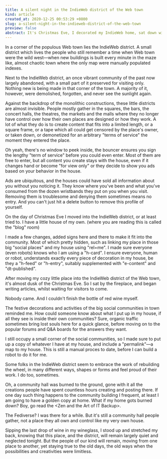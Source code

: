 ```yaml
---
title: A silent night in the IndieWeb district of the Web town
kind: article
created_at: 2020-12-25 00:53:29 +0800
slug: a-silent-night-in-the-indieweb-district-of-the-web-town
preview: false
abstract: It's Christmas Eve, I decorated my IndieWeb home, sat down with a glass of wine waiting to greet those who come visiting...
---
```


In a corner of the populous Web town lies the IndieWeb district. A small district which lives the people who still remember a time when Web town were the wild west&mdash;when new buildings is built every minute in the maze like, almost chaotic town where the only map were manually populated indexes.

Next to the IndieWeb district, an once vibrant community of the past now largely abandoned, with a small part of it preserved for visiting only. Nothing new is being made in that corner of the town. A majority of it, however, were demolished, forgotten, and never see the sunlight again.

Against the backdrop of the monolithic constructions, these little districts are almost invisible. People mostly gather in the squares, the bars, the concert halls, the theatres, the markets and the malls where they no longer have control over how their own places are designed or how they work. A lot of what they do is to create content that fits into a limited length, or a square frame, or a tape which all could get censored by the place's owner, or taken down, or demonetized for an arbitrary "terms of service" the moment they entered the place.

Oh yeah, there's no window to peek inside, the bouncer ensures you sign the lengthy "term of service" before you could even enter. Most of them are free to enter, but all content you create stays with the house, even if it changes hand or become "for view only" or they decide to show you ads based on your behavior in the house.

Ads are ubiquitous, and the houses could have sold all information about you without you noticing it. They know where you've been and what you've consumed from the dozen wristbands they put on you when you visit. Removing them is troublesome and denying them sometimes means no entry. And you can't just hit a delete button to remove this profile of yourself.

On the day of Christmas Eve I moved into the IndieWeb district, or at least tried to. I have a little house of my own. (where you are reading this is called the "blog" room)

I made a few changes, added signs here and there to make it fit into the community. Most of which pretty hidden, such as linking my place in those big "social places" and my house using "rel=me". I made sure everyone (even robots) knows who I am using a "h-card". I ensure everyone, human or robot, understands exactly every piece of decoration in my house, be they a "h-feed" or "h-entry", suitably supplemented with "e-content" and "dt-published".

After moving my cozy little place into the IndieWeb district of the Web town, it's almost dusk of the Christmas Eve. So I sat by the fireplace, and began writing articles, whilst waiting for visitors to come.

Nobody came. And I couldn't finish the bottle of red wine myself.

The festive decorations and activities of the big social communities in town reminded me. How could someone know about what I put up in my house, if all they see is inside their own communities? Sure, organic traffic sometimes bring lost souls here for a quick glance, before moving on to the popular forums and Q&amp;A boards for the answers they want.

I still occupy a small corner of the social communities, so I made sure to put up a copy of whatever I have at my house, and include a "permalink"&mdash;a map to my house. This is still a manual proces to date, before I can build a robot to do it for me.

Some folks in the IndieWeb district seem to embrace the work of rebuilding the wheel, in many different ways, shapes or forms and feel proud of their work. I do too, sometimes.

Oh, a community hall was burned to the ground, gone with it all the creations people have spent countless hours creating and posting there. If one day such thing happens to the community building I frequent, at least I am going to have a golden copy at home. What if my home gots burned down? Boy, go read the &lt;Zen and the Art of IT Backup&gt;.

The Fediverse? I was there for a while. But it's still a community hall people gather, not a place they all own and control like my very own house.

Sipping the last drop of wine in my wineglass, I stood up and stretched my back, knowing that this place, and the district, will remain largely quiet and neglected tonight. But the people of our kind will remain, moving from one place to another, yet staying true to the old days, the old ways when the possibilities and creativities were limitless.
